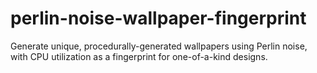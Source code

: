 # perlin-noise-wallpaper-fingerprint
Generate unique, procedurally-generated wallpapers using Perlin noise, with CPU utilization as a fingerprint for one-of-a-kind designs.
